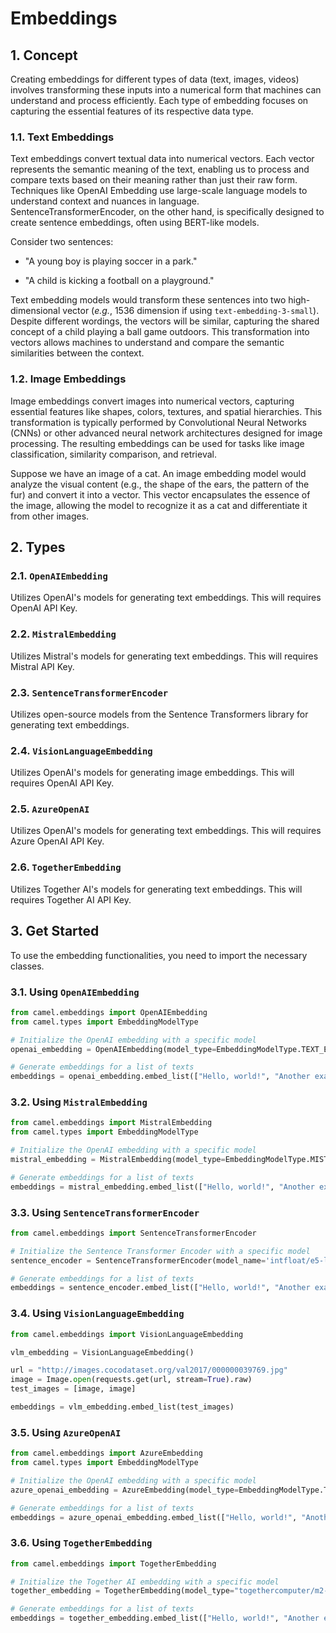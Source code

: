 # Embeddings

## 1. Concept
Creating embeddings for different types of data (text, images, videos) involves transforming these inputs into a numerical form that machines can understand and process efficiently. Each type of embedding focuses on capturing the essential features of its respective data type.

### 1.1. Text Embeddings
Text embeddings convert textual data into numerical vectors. Each vector represents the semantic meaning of the text, enabling us to process and compare texts based on their meaning rather than just their raw form. Techniques like OpenAI Embedding use large-scale language models to understand context and nuances in language. SentenceTransformerEncoder, on the other hand, is specifically designed to create sentence embeddings, often using BERT-like models.

Consider two sentences:

- "A young boy is playing soccer in a park."

- "A child is kicking a football on a playground."

Text embedding models would transform these sentences into two high-dimensional vector (*e.g.*, 1536 dimension if using `text-embedding-3-small`). Despite different wordings, the vectors will be similar, capturing the shared concept of a child playing a ball game outdoors. This transformation into vectors allows machines to understand and compare the semantic similarities between the context.

### 1.2. Image Embeddings
Image embeddings convert images into numerical vectors, capturing essential features like shapes, colors, textures, and spatial hierarchies. This transformation is typically performed by Convolutional Neural Networks (CNNs) or other advanced neural network architectures designed for image processing. The resulting embeddings can be used for tasks like image classification, similarity comparison, and retrieval.

Suppose we have an image of a cat. An image embedding model would analyze the visual content (e.g., the shape of the ears, the pattern of the fur) and convert it into a vector. This vector encapsulates the essence of the image, allowing the model to recognize it as a cat and differentiate it from other images.


## 2. Types

### 2.1. `OpenAIEmbedding`
Utilizes OpenAI's models for generating text embeddings. This will requires OpenAI API Key.

### 2.2. `MistralEmbedding`
Utilizes Mistral's models for generating text embeddings. This will requires Mistral API Key.

### 2.3. `SentenceTransformerEncoder`
Utilizes open-source models from the Sentence Transformers library for generating text embeddings.

### 2.4. `VisionLanguageEmbedding`
Utilizes OpenAI's models for generating image embeddings. This will requires OpenAI API Key.

### 2.5. `AzureOpenAI`
Utilizes OpenAI's models for generating text embeddings. This will requires Azure OpenAI API Key.

### 2.6. `TogetherEmbedding`
Utilizes Together AI's models for generating text embeddings. This will requires Together AI API Key.


## 3. Get Started
To use the embedding functionalities, you need to import the necessary classes.

### 3.1. Using `OpenAIEmbedding`
```python
from camel.embeddings import OpenAIEmbedding
from camel.types import EmbeddingModelType

# Initialize the OpenAI embedding with a specific model
openai_embedding = OpenAIEmbedding(model_type=EmbeddingModelType.TEXT_EMBEDDING_3_SMALL)

# Generate embeddings for a list of texts
embeddings = openai_embedding.embed_list(["Hello, world!", "Another example"])
```

### 3.2. Using `MistralEmbedding`
```python
from camel.embeddings import MistralEmbedding
from camel.types import EmbeddingModelType

# Initialize the OpenAI embedding with a specific model
mistral_embedding = MistralEmbedding(model_type=EmbeddingModelType.MISTRAL_EMBED)

# Generate embeddings for a list of texts
embeddings = mistral_embedding.embed_list(["Hello, world!", "Another example"])
```

### 3.3. Using `SentenceTransformerEncoder`
```python
from camel.embeddings import SentenceTransformerEncoder

# Initialize the Sentence Transformer Encoder with a specific model
sentence_encoder = SentenceTransformerEncoder(model_name='intfloat/e5-large-v2')

# Generate embeddings for a list of texts
embeddings = sentence_encoder.embed_list(["Hello, world!", "Another example"])
```

### 3.4. Using `VisionLanguageEmbedding`
```python
from camel.embeddings import VisionLanguageEmbedding

vlm_embedding = VisionLanguageEmbedding()

url = "http://images.cocodataset.org/val2017/000000039769.jpg"
image = Image.open(requests.get(url, stream=True).raw)
test_images = [image, image]

embeddings = vlm_embedding.embed_list(test_images)
```

### 3.5. Using `AzureOpenAI`
```python
from camel.embeddings import AzureEmbedding
from camel.types import EmbeddingModelType

# Initialize the OpenAI embedding with a specific model
azure_openai_embedding = AzureEmbedding(model_type=EmbeddingModelType.TEXT_EMBEDDING_ADA_2)

# Generate embeddings for a list of texts
embeddings = azure_openai_embedding.embed_list(["Hello, world!", "Another example"])
```

### 3.6. Using `TogetherEmbedding`
```python
from camel.embeddings import TogetherEmbedding

# Initialize the Together AI embedding with a specific model
together_embedding = TogetherEmbedding(model_type="togethercomputer/m2-bert-80M-8k-retrieval")

# Generate embeddings for a list of texts
embeddings = together_embedding.embed_list(["Hello, world!", "Another example"])
```
